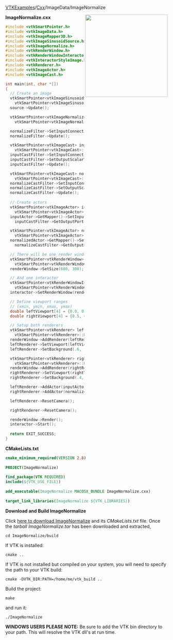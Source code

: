 [VTKExamples](Home)/[Cxx](Cxx)/ImageData/ImageNormalize

<img align="right" src="https://github.com/lorensen/VTKExamples/raw/master/Testing/Baseline/ImageData/TestImageNormalize.png" width="256" />

**ImageNormalize.cxx**
```c++
#include <vtkSmartPointer.h>
#include <vtkImageData.h>
#include <vtkImageMapper3D.h>
#include <vtkImageSinusoidSource.h>
#include <vtkImageNormalize.h>
#include <vtkRenderWindow.h>
#include <vtkRenderWindowInteractor.h>
#include <vtkInteractorStyleImage.h>
#include <vtkRenderer.h>
#include <vtkImageActor.h>
#include <vtkImageCast.h>

int main(int, char *[])
{
  // Create an image
  vtkSmartPointer<vtkImageSinusoidSource> source =
    vtkSmartPointer<vtkImageSinusoidSource>::New();
  source->Update();

  vtkSmartPointer<vtkImageNormalize> normalizeFilter =
    vtkSmartPointer<vtkImageNormalize>::New();

  normalizeFilter->SetInputConnection(source->GetOutputPort());
  normalizeFilter->Update();

  vtkSmartPointer<vtkImageCast> inputCastFilter =
    vtkSmartPointer<vtkImageCast>::New();
  inputCastFilter->SetInputConnection(source->GetOutputPort());
  inputCastFilter->SetOutputScalarTypeToUnsignedChar();
  inputCastFilter->Update();

  vtkSmartPointer<vtkImageCast> normalizeCastFilter =
    vtkSmartPointer<vtkImageCast>::New();
  normalizeCastFilter->SetInputConnection(normalizeFilter->GetOutputPort());
  normalizeCastFilter->SetOutputScalarTypeToUnsignedChar();
  normalizeCastFilter->Update();
  
  // Create actors
  vtkSmartPointer<vtkImageActor> inputActor =
    vtkSmartPointer<vtkImageActor>::New();
  inputActor->GetMapper()->SetInputConnection(
    inputCastFilter->GetOutputPort());

  vtkSmartPointer<vtkImageActor> normalizedActor =
    vtkSmartPointer<vtkImageActor>::New();
  normalizedActor->GetMapper()->SetInputConnection(
    normalizeCastFilter->GetOutputPort());

  // There will be one render window
  vtkSmartPointer<vtkRenderWindow> renderWindow =
    vtkSmartPointer<vtkRenderWindow>::New();
  renderWindow->SetSize(600, 300);

  // And one interactor
  vtkSmartPointer<vtkRenderWindowInteractor> interactor =
    vtkSmartPointer<vtkRenderWindowInteractor>::New();
  interactor->SetRenderWindow(renderWindow);

  // Define viewport ranges
  // (xmin, ymin, xmax, ymax)
  double leftViewport[4] = {0.0, 0.0, 0.5, 1.0};
  double rightViewport[4] = {0.5, 0.0, 1.0, 1.0};

  // Setup both renderers
  vtkSmartPointer<vtkRenderer> leftRenderer =
    vtkSmartPointer<vtkRenderer>::New();
  renderWindow->AddRenderer(leftRenderer);
  leftRenderer->SetViewport(leftViewport);
  leftRenderer->SetBackground(.6, .5, .4);

  vtkSmartPointer<vtkRenderer> rightRenderer =
    vtkSmartPointer<vtkRenderer>::New();
  renderWindow->AddRenderer(rightRenderer);
  rightRenderer->SetViewport(rightViewport);
  rightRenderer->SetBackground(.4, .5, .6);

  leftRenderer->AddActor(inputActor);
  rightRenderer->AddActor(normalizedActor);

  leftRenderer->ResetCamera();

  rightRenderer->ResetCamera();

  renderWindow->Render();
  interactor->Start();
 
  return EXIT_SUCCESS;
}
```
**CMakeLists.txt**
```cmake
cmake_minimum_required(VERSION 2.8)
 
PROJECT(ImageNormalize)
 
find_package(VTK REQUIRED)
include(${VTK_USE_FILE})
 
add_executable(ImageNormalize MACOSX_BUNDLE ImageNormalize.cxx)
 
target_link_libraries(ImageNormalize ${VTK_LIBRARIES})
```

**Download and Build ImageNormalize**

Click [here to download ImageNormalize](https://github.com/lorensen/VTKWikiExamplesTarballs/raw/master/ImageNormalize.tar) and its *CMakeLists.txt* file.
Once the *tarball ImageNormalize.tar* has been downloaded and extracted,
```
cd ImageNormalize/build 
```
If VTK is installed:
```
cmake ..
```
If VTK is not installed but compiled on your system, you will need to specify the path to your VTK build:
```
cmake -DVTK_DIR:PATH=/home/me/vtk_build ..
```
Build the project:
```
make
```
and run it:
```
./ImageNormalize
```
**WINDOWS USERS PLEASE NOTE:** Be sure to add the VTK bin directory to your path. This will resolve the VTK dll's at run time.

